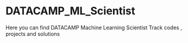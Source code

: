 # DATACAMP_ML_Scientist
Here you can find DATACAMP Machine Learning Scientist Track codes , projects and solutions
